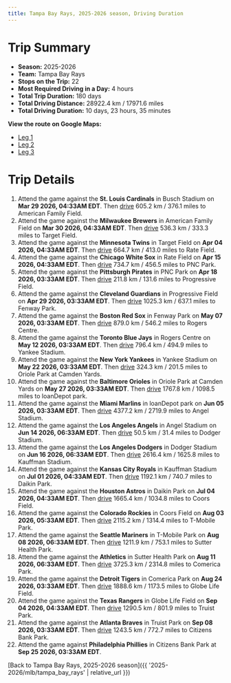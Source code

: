```yaml
---
title: Tampa Bay Rays, 2025-2026 season, Driving Duration
---
```


# Trip Summary
- **Season:** 2025-2026
- **Team:** Tampa Bay Rays
- **Stops on the Trip:** 22
- **Most Required Driving in a Day:** 4 hours
- **Total Trip Duration:** 180 days
- **Total Driving Distance:** 28922.4 km / 17971.6 miles
- **Total Driving Duration:** 10 days, 23 hours, 35 minutes

**View the route on Google Maps:**
- [Leg 1](https://www.google.com/maps/dir/Busch+Stadium+St.+Louis/American+Family+Field+Milwaukee/Target+Field+Minneapolis/Rate+Field+Chicago/PNC+Park+Pittsburgh/Progressive+Field+Cleveland/Fenway+Park+Boston/Rogers+Centre+Toronto/Yankee+Stadium+Bronx/Oriole+Park+at+Camden+Yards+Baltimore)
- [Leg 2](https://www.google.com/maps/dir/Oriole+Park+at+Camden+Yards+Baltimore/loanDepot+park+Miami/Angel+Stadium+Anaheim/Dodger+Stadium+Los+Angeles/Kauffman+Stadium+Kansas+City/Daikin+Park+Houston/Coors+Field+Denver/T-Mobile+Park+Seattle/Sutter+Health+Park+Sacramento/Comerica+Park+Detroit)
- [Leg 3](https://www.google.com/maps/dir/Comerica+Park+Detroit/Globe+Life+Field+Arlington/Truist+Park+Atlanta/Citizens+Bank+Park+Philadelphia)

# Trip Details
1. Attend the game against the **St. Louis Cardinals** in Busch Stadium on **Mar 29 2026, 04:33AM EDT**. Then [drive](https://www.google.com/maps/dir/Busch+Stadium+St.+Louis/American+Family+Field+Milwaukee) 605.2 km / 376.1 miles to American Family Field.
2. Attend the game against the **Milwaukee Brewers** in American Family Field on **Mar 30 2026, 04:33AM EDT**. Then [drive](https://www.google.com/maps/dir/American+Family+Field+Milwaukee/Target+Field+Minneapolis) 536.3 km / 333.3 miles to Target Field.
3. Attend the game against the **Minnesota Twins** in Target Field on **Apr 04 2026, 04:33AM EDT**. Then [drive](https://www.google.com/maps/dir/Target+Field+Minneapolis/Rate+Field+Chicago) 664.7 km / 413.0 miles to Rate Field.
4. Attend the game against the **Chicago White Sox** in Rate Field on **Apr 15 2026, 04:33AM EDT**. Then [drive](https://www.google.com/maps/dir/Rate+Field+Chicago/PNC+Park+Pittsburgh) 734.7 km / 456.5 miles to PNC Park.
5. Attend the game against the **Pittsburgh Pirates** in PNC Park on **Apr 18 2026, 03:33AM EDT**. Then [drive](https://www.google.com/maps/dir/PNC+Park+Pittsburgh/Progressive+Field+Cleveland) 211.8 km / 131.6 miles to Progressive Field.
6. Attend the game against the **Cleveland Guardians** in Progressive Field on **Apr 29 2026, 03:33AM EDT**. Then [drive](https://www.google.com/maps/dir/Progressive+Field+Cleveland/Fenway+Park+Boston) 1025.3 km / 637.1 miles to Fenway Park.
7. Attend the game against the **Boston Red Sox** in Fenway Park on **May 07 2026, 03:33AM EDT**. Then [drive](https://www.google.com/maps/dir/Fenway+Park+Boston/Rogers+Centre+Toronto) 879.0 km / 546.2 miles to Rogers Centre.
8. Attend the game against the **Toronto Blue Jays** in Rogers Centre on **May 12 2026, 03:33AM EDT**. Then [drive](https://www.google.com/maps/dir/Rogers+Centre+Toronto/Yankee+Stadium+Bronx) 796.4 km / 494.9 miles to Yankee Stadium.
9. Attend the game against the **New York Yankees** in Yankee Stadium on **May 22 2026, 03:33AM EDT**. Then [drive](https://www.google.com/maps/dir/Yankee+Stadium+Bronx/Oriole+Park+at+Camden+Yards+Baltimore) 324.3 km / 201.5 miles to Oriole Park at Camden Yards.
10. Attend the game against the **Baltimore Orioles** in Oriole Park at Camden Yards on **May 27 2026, 03:33AM EDT**. Then [drive](https://www.google.com/maps/dir/Oriole+Park+at+Camden+Yards+Baltimore/loanDepot+park+Miami) 1767.8 km / 1098.5 miles to loanDepot park.
11. Attend the game against the **Miami Marlins** in loanDepot park on **Jun 05 2026, 03:33AM EDT**. Then [drive](https://www.google.com/maps/dir/loanDepot+park+Miami/Angel+Stadium+Anaheim) 4377.2 km / 2719.9 miles to Angel Stadium.
12. Attend the game against the **Los Angeles Angels** in Angel Stadium on **Jun 14 2026, 06:33AM EDT**. Then [drive](https://www.google.com/maps/dir/Angel+Stadium+Anaheim/Dodger+Stadium+Los+Angeles) 50.5 km / 31.4 miles to Dodger Stadium.
13. Attend the game against the **Los Angeles Dodgers** in Dodger Stadium on **Jun 16 2026, 06:33AM EDT**. Then [drive](https://www.google.com/maps/dir/Dodger+Stadium+Los+Angeles/Kauffman+Stadium+Kansas+City) 2616.4 km / 1625.8 miles to Kauffman Stadium.
14. Attend the game against the **Kansas City Royals** in Kauffman Stadium on **Jul 01 2026, 04:33AM EDT**. Then [drive](https://www.google.com/maps/dir/Kauffman+Stadium+Kansas+City/Daikin+Park+Houston) 1192.1 km / 740.7 miles to Daikin Park.
15. Attend the game against the **Houston Astros** in Daikin Park on **Jul 04 2026, 04:33AM EDT**. Then [drive](https://www.google.com/maps/dir/Daikin+Park+Houston/Coors+Field+Denver) 1665.4 km / 1034.8 miles to Coors Field.
16. Attend the game against the **Colorado Rockies** in Coors Field on **Aug 03 2026, 05:33AM EDT**. Then [drive](https://www.google.com/maps/dir/Coors+Field+Denver/T-Mobile+Park+Seattle) 2115.2 km / 1314.4 miles to T-Mobile Park.
17. Attend the game against the **Seattle Mariners** in T-Mobile Park on **Aug 08 2026, 06:33AM EDT**. Then [drive](https://www.google.com/maps/dir/T-Mobile+Park+Seattle/Sutter+Health+Park+Sacramento) 1211.9 km / 753.1 miles to Sutter Health Park.
18. Attend the game against the **Athletics** in Sutter Health Park on **Aug 11 2026, 06:33AM EDT**. Then [drive](https://www.google.com/maps/dir/Sutter+Health+Park+Sacramento/Comerica+Park+Detroit) 3725.3 km / 2314.8 miles to Comerica Park.
19. Attend the game against the **Detroit Tigers** in Comerica Park on **Aug 24 2026, 03:33AM EDT**. Then [drive](https://www.google.com/maps/dir/Comerica+Park+Detroit/Globe+Life+Field+Arlington) 1888.6 km / 1173.5 miles to Globe Life Field.
20. Attend the game against the **Texas Rangers** in Globe Life Field on **Sep 04 2026, 04:33AM EDT**. Then [drive](https://www.google.com/maps/dir/Globe+Life+Field+Arlington/Truist+Park+Atlanta) 1290.5 km / 801.9 miles to Truist Park.
21. Attend the game against the **Atlanta Braves** in Truist Park on **Sep 08 2026, 03:33AM EDT**. Then [drive](https://www.google.com/maps/dir/Truist+Park+Atlanta/Citizens+Bank+Park+Philadelphia) 1243.5 km / 772.7 miles to Citizens Bank Park.
22. Attend the game against **Philadelphia Phillies** in Citizens Bank Park at **Sep 25 2026, 03:33AM EDT**.

[Back to Tampa Bay Rays, 2025-2026 season]({{ '2025-2026/mlb/tampa_bay_rays' | relative_url }})
